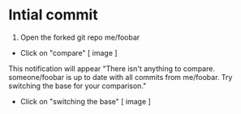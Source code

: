 # Intial commit 

1. Open the forked git repo me/foobar
- Click on "compare"
[ image ]

This notification will appear "There isn't anything to compare. someone/foobar is up to date with all commits from me/foobar. Try switching the base for your comparison."
- Click on "switching the base"
[ image ]
